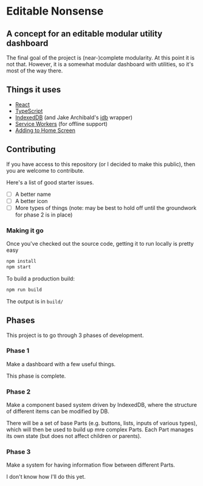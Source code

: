 # Editable Nonsense

## A concept for an editable modular utility dashboard

The final goal of the project is (near-)complete modularity. At this point it is not that. However, it is a somewhat modular dashboard with utilities, so it's most of the way there.

## Things it uses

* [React](https://reactjs.org/)
* [TypeScript](https://www.typescriptlang.org/)
* [IndexedDB](https://developer.mozilla.org/en-US/docs/Web/API/IndexedDB_API) (and Jake Archibald's [idb](https://www.npmjs.com/package/idb) wrapper)
* [Service Workers](https://developer.mozilla.org/en-US/docs/Web/API/Service_Worker_API/Using_Service_Workers) (for offline support)
* [Adding to Home Screen](https://developers.google.com/web/fundamentals/app-install-banners/)

## Contributing

If you have access to this repository (or I decided to make this public), then you are welcome to contribute.

Here's a list of good starter issues.

* [ ] A better name
* [ ] A better icon
* [ ] More types of things (note: may be best to hold off until the groundwork for phase 2 is in place)

### Making it go

Once you've checked out the source code, getting it to run locally is pretty easy

```sh
npm install
npm start
```

To build a production build:

```sh
npm run build
```

The output is in `build/`

## Phases

This project is to go through 3 phases of development.

### Phase 1

Make a dashboard with a few useful things.

This phase is complete.

### Phase 2

Make a component based system driven by IndexedDB, where the structure of different items can be modified by DB.

There will be a set of base Parts (e.g. buttons, lists, inputs of various types), which will then be used to build up mre complex Parts. Each Part manages its own state (but does not affect children or parents).

### Phase 3

Make a system for having information flow between different Parts.

I don't know how I'll do this yet.
